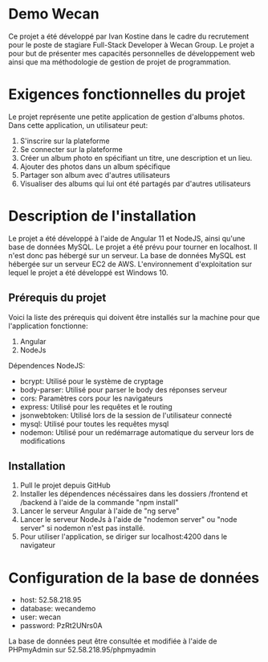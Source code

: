 # Demo Wecan 
Ce projet a été développé par Ivan Kostine dans le cadre du recrutement pour le poste de stagiare Full-Stack Developer à Wecan Group. Le projet a pour but de présenter mes capacités personnelles de développement web ainsi que ma méthodologie de gestion de projet de programmation. 

# Exigences fonctionnelles du projet
Le projet représente une petite application de gestion d'albums photos. Dans cette application, un utilisateur peut:
1) S'inscrire sur la plateforme
2) Se connecter sur la plateforme
3) Créer un album photo en spécifiant un titre, une description et un lieu.
4) Ajouter des photos dans un album spécifique
5) Partager son album avec d'autres utilisateurs
6) Visualiser des albums qui lui ont été partagés par d'autres utilisateurs

# Description de l'installation
Le projet a été développé à l'aide de Angular 11 et NodeJS, ainsi qu'une base de données MySQL. Le projet a été prévu pour tourner en localhost. Il n'est donc pas hébergé sur un serveur. La base de données MySQL est hébergée sur un serveur EC2 de AWS. L'environnement d'exploitation sur lequel le projet a été développé est Windows 10.

## Prérequis du projet
Voici la liste des prérequis qui doivent être installés sur la machine pour que l'application fonctionne:
1) Angular
2) NodeJs

Dépendences NodeJS:
- bcrypt: Utilisé pour le système de cryptage
- body-parser: Utilisé pour parser le body des réponses serveur
- cors: Paramètres cors pour les navigateurs
- express: Utilisé pour les requêtes et le routing
- jsonwebtoken: Utilisé lors de la session de l'utilisateur connecté
- mysql: Utilisé pour toutes les requêtes mysql
- nodemon: Utilisé pour un redémarrage automatique du serveur lors de modifications

## Installation
1) Pull le projet depuis GitHub
2) Installer les dépendences nécéssaires dans les dossiers /frontend et /backend à l'aide de la commande "npm install"
3) Lancer le serveur Angular à l'aide de "ng serve"
4) Lancer le serveur NodeJs à l'aide de "nodemon server" ou "node server" si nodemon n'est pas installé.
5) Pour utiliser l'application, se diriger sur localhost:4200 dans le navigateur

# Configuration de la base de données
- host: 52.58.218.95
- database: wecandemo
- user: wecan
- password: PzRt2UNrs0A

La base de données peut être consultée et modifiée à l'aide de PHPmyAdmin sur 52.58.218.95/phpmyadmin





